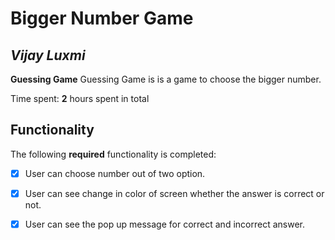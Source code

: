 # Bigger Number Game

## *Vijay Luxmi*

**Guessing Game** Guessing Game is is a game to choose the bigger number.

Time spent: **2** hours spent in total

## Functionality

The following **required** functionality is completed:

* [x] User can choose number out of two option.
* [x] User can see change in color of screen whether the answer is correct or not. 
* [x] User can see the pop up message for correct and incorrect answer.


